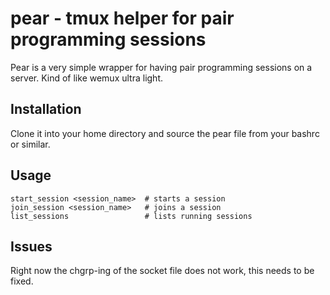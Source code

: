 # pear - tmux helper for pair programming sessions

Pear is a very simple wrapper for having pair programming sessions on a server.
Kind of like wemux ultra light.

## Installation

Clone it into your home directory and source the pear file from your bashrc or
similar.

## Usage

```
start_session <session_name>  # starts a session
join_session <session_name>   # joins a session
list_sessions                 # lists running sessions
```

## Issues

Right now the chgrp-ing of the socket file does not work, this needs to be
fixed.
